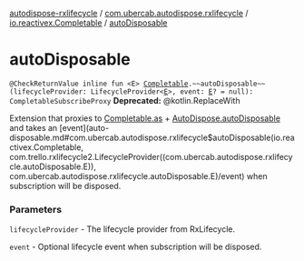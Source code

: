 [autodispose-rxlifecycle](../../index.md) / [com.ubercab.autodispose.rxlifecycle](../index.md) / [io.reactivex.Completable](index.md) / [autoDisposable](./auto-disposable.md)

# autoDisposable

`@CheckReturnValue inline fun <E> `[`Completable`](http://reactivex.io/RxJava/2.x/javadoc/io/reactivex/Completable.html)`.~~autoDisposable~~(lifecycleProvider: LifecycleProvider<`[`E`](auto-disposable.md#E)`>, event: `[`E`](auto-disposable.md#E)`? = null): CompletableSubscribeProxy`
**Deprecated:** @kotlin.ReplaceWith

Extension that proxies to [Completable.as](http://reactivex.io/RxJava/2.x/javadoc/io/reactivex/Completable.html) + [AutoDispose.autoDisposable](#) and takes an [event](auto-disposable.md#com.ubercab.autodispose.rxlifecycle$autoDisposable(io.reactivex.Completable, com.trello.rxlifecycle2.LifecycleProvider((com.ubercab.autodispose.rxlifecycle.autoDisposable.E)), com.ubercab.autodispose.rxlifecycle.autoDisposable.E)/event) when
subscription will be disposed.

### Parameters

`lifecycleProvider` - The lifecycle provider from RxLifecycle.

`event` - Optional lifecycle event when subscription will be disposed.